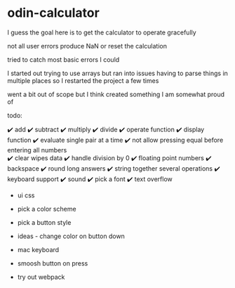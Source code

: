 # odin-calculator

I guess the goal here is to get the calculator to operate gracefully

not all user errors produce NaN or reset the calculation

tried to catch most basic errors I could

I started out trying to use arrays but ran into issues having to parse things in multiple places so I restarted the project a few times

went a bit out of scope but I think created something I am somewhat proud of

todo:

✔️ add
✔️ subtract
✔️ multiply
✔️ divide
✔️ operate function
✔️ display function
✔️ evaluate single pair at a time
✔️ not allow pressing equal before entering all numbers  
✔️ clear wipes data
✔️ handle division by 0
✔️ floating point numbers
✔️ backspace
✔️ round long answers
✔️ string together several operations
✔️ keyboard support
✔️ sound
✔️ pick a font
✔️ text overflow

-   ui css
-   pick a color scheme
-   pick a button style

-   ideas - change color on button down
-   mac keyboard
-   smoosh button on press
-   try out webpack

